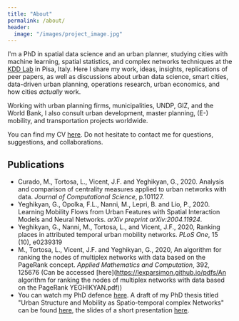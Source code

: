 ```yaml
---
title: "About"
permalink: /about/
header: 
  image: "/images/project_image.jpg"
---
```


I'm a PhD in spatial data science and an urban planner, studying cities with machine learning, spatial statistics, and complex networks techniques at the [KDD Lab](https://kdd.isti.cnr.it/) in Pisa, Italy. Here I share my work, ideas, insights, replications of peer papers, as well as discussions about urban data science, smart cities, data-driven urban planning, operations research, urban economics, and how cities *actually* work.

Working with urban planning firms, municipalities, UNDP, GIZ, and the World Bank, I also consult urban development, master planning, (E-) mobility, and transportation projects worldwide.

You can find my CV [here](https://lexparsimon.github.io/pdfs/CV_Gevorg_Yeghikyan.pdf). Do not hesitate to contact me for questions, suggestions, and collaborations.

## Publications

* Curado, M., Tortosa, L., Vicent, J.F. and Yeghikyan, G., 2020. Analysis and comparison of centrality measures applied to urban networks with data. _Journal of Computational Science_, p.101127.
* Yeghikyan, G., Opolka, F.L., Nanni, M., Lepri, B. and Lio, P., 2020. Learning Mobility Flows from Urban Features with Spatial Interaction Models and Neural Networks. _arXiv preprint arXiv:2004.11924_.
* Yeghikyan, G., Nanni, M., Tortosa, L., and Vicent, J.F., 2020, Ranking places in attributed temporal urban mobility networks. _PLoS One_, 15 (10), e0239319
* M., Tortosa, L., Vicent, J.F. and Yeghikyan, G., 2020, An algorithm for ranking the nodes of multiplex networks with data based on the PageRank concept. _Applied Mathematics and Computation_, 392, 125676 (Can be accessed [here](https://lexparsimon.github.io/pdfs/An algorithm for ranking the nodes of multiplex networks with data based on the PageRank YEGHIKYAN.pdf))
* You can watch my PhD defence [here](https://youtu.be/aiJ5m-qqmEk?t=2170). A draft of my PhD thesis titled "Urban Structure and Mobility as Spatio-temporal complex Networks" can be found [here](https://lexparsimon.github.io/pdfs/PhD_Thesis_Gevorg_Yeghikyan_Corrected.pdf), the slides of a short presentation [here](https://lexparsimon.github.io/pdfs/PhD_thesis_draft_presentation.pdf). 
